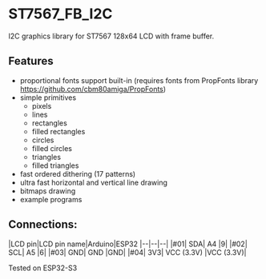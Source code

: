 # ST7567_FB_I2C
I2C graphics library for ST7567 128x64 LCD with frame buffer.



## Features

- proportional fonts support built-in (requires fonts from PropFonts library https://github.com/cbm80amiga/PropFonts)
- simple primitives
  - pixels
  - lines
  - rectangles
  - filled rectangles
  - circles
  - filled circles
  - triangles
  - filled triangles
- fast ordered dithering (17 patterns)
- ultra fast horizontal and vertical line drawing
- bitmaps drawing
- example programs

## Connections:

|LCD pin|LCD pin name|Arduino|ESP32
|--|--|--|
 |#01| SDA| A4         |9|
 |#02| SCL| A5         |6|
 |#03| GND| GND        |GND|
 |#04| 3V3| VCC (3.3V) |VCC (3.3V)|
 
Tested on ESP32-S3
